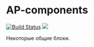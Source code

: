 AP-components
=============

[![Build Status](https://travis-ci.org/appwilio/ap-components.svg?branch=master)](https://travis-ci.org/appwilio/ap-components)
![](https://david-dm.org/appwilio/ap-coponents.svg)

Некоторые общие блоки.

